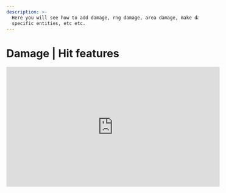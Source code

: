 ```yaml
---
description: >-
  Here you will see how to add damage, rng damage, area damage, make damage to
  specific entities, etc etc.
---
```


# Damage | Hit features

<iframe width="560" height="315" src="https://www.youtube.com/embed/o88dys-9YAY" frameborder="0" allow="accelerometer; autoplay; clipboard-write; encrypted-media; gyroscope; picture-in-picture" allowfullscreen></iframe>
